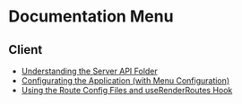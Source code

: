 # Documentation Menu

## Client

- [Understanding the Server API Folder](/client/src/services/serverApi)
- [Configurating the Application (with Menu Configuration)](/client/src/config)
- [Using the Route Config Files and useRenderRoutes Hook](/client/src/routes)
